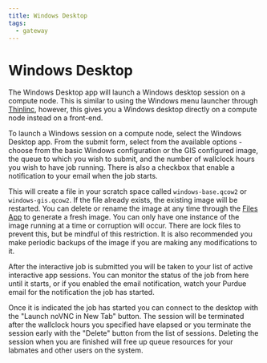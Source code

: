 ```yaml
---
title: Windows Desktop 
tags:
  - gateway
---
```


# Windows Desktop

The Windows Desktop app will launch a Windows desktop session on a compute node. This is similar to using the Windows menu launcher through [Thinlinc](../../../accounts/login/thinlinc), however, this gives you a Windows desktop directly on a compute node instead on a front-end. 

To launch a Windows session on a compute node, select the Windows Desktop app. From the submit form, select from the available options - choose from the basic Windows configuration or the GIS configured image, the queue to which you wish to submit, and the number of wallclock hours you wish to have job running. There is also a checkbox that enable a notification to your email when the job starts.

This will create a file in your scratch space called `windows-base.qcow2` or `windows-gis.qcow2`. If the file already exists, the existing image will be restarted. You can delete or rename the image at any time through the [Files App](../../files) to generate a fresh image. You can only have one instance of the image running at a time or corruption will occur. There are lock files to prevent this, but be mindful of this restriction. It is also recommended you make periodic backups of the image if you are making any modifications to it. 

After the interactive job is submitted you will be taken to your list of active interactive app sessions. You can monitor the status of the job from here until it starts, or if you enabled the email notification, watch your Purdue email for the notification the job has started.

Once it is indicated the job has started you can connect to the desktop with the "Launch noVNC in New Tab" button. The session will be terminated after the wallclock hours you specified have elapsed or you terminate the session early with the "Delete" button from the list of sessions. Deleting the session when you are finished will free up queue resources for your labmates and other users on the system.

